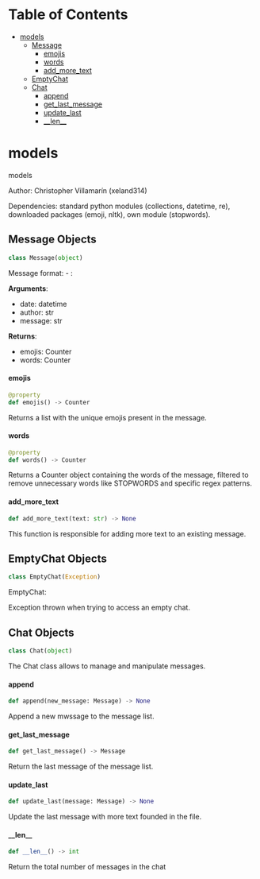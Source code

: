 # Table of Contents

* [models](#models)
  * [Message](#models.Message)
    * [emojis](#models.Message.emojis)
    * [words](#models.Message.words)
    * [add\_more\_text](#models.Message.add_more_text)
  * [EmptyChat](#models.EmptyChat)
  * [Chat](#models.Chat)
    * [append](#models.Chat.append)
    * [get\_last\_message](#models.Chat.get_last_message)
    * [update\_last](#models.Chat.update_last)
    * [\_\_len\_\_](#models.Chat.__len__)

<a id="models"></a>

# models

models

Author: Christopher Villamarín (xeland314)

Dependencies: standard python modules (collections, datetime, re),
downloaded packages (emoji, nltk), own module (stopwords).

<a id="models.Message"></a>

## Message Objects

```python
class Message(object)
```

Message format:
<date> - <author>: <content>

**Arguments**:

  - date: datetime
  - author: str
  - message: str
  

**Returns**:

  - emojis: Counter
  - words: Counter

<a id="models.Message.emojis"></a>

#### emojis

```python
@property
def emojis() -> Counter
```

Returns a list with the unique emojis present in the message.

<a id="models.Message.words"></a>

#### words

```python
@property
def words() -> Counter
```

Returns a Counter object containing the words
of the message, filtered to remove unnecessary words
like STOPWORDS and specific regex patterns.

<a id="models.Message.add_more_text"></a>

#### add\_more\_text

```python
def add_more_text(text: str) -> None
```

This function is responsible for adding more text to an existing message.

<a id="models.EmptyChat"></a>

## EmptyChat Objects

```python
class EmptyChat(Exception)
```

EmptyChat:

Exception thrown when trying to access an empty chat.

<a id="models.Chat"></a>

## Chat Objects

```python
class Chat(object)
```

The Chat class allows to manage and manipulate messages.

<a id="models.Chat.append"></a>

#### append

```python
def append(new_message: Message) -> None
```

Append a new mwssage to the message list.

<a id="models.Chat.get_last_message"></a>

#### get\_last\_message

```python
def get_last_message() -> Message
```

Return the last message of the message list.

<a id="models.Chat.update_last"></a>

#### update\_last

```python
def update_last(message: Message) -> None
```

Update the last message with more text founded in the file.

<a id="models.Chat.__len__"></a>

#### \_\_len\_\_

```python
def __len__() -> int
```

Return the total number of messages in the chat

